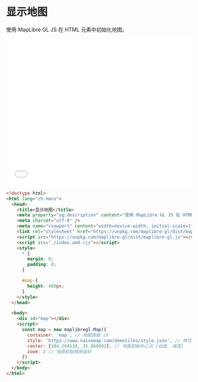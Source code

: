 
# 显示地图

使用 MapLibre GL JS 在 HTML 元素中初始化地图。

<iframe src="/maplibre-gl-echarts-layer/demos/lines.html" width="100%" style="border:none; height:400px"></iframe>

```html
<!doctype html>
<html lang="zh-Hans">
  <head>
    <title>显示地图</title>
    <meta property="og:description" content="使用 MapLibre GL JS 在 HTML 元素中初始化地图。" />
    <meta charset="utf-8" />
    <meta name="viewport" content="width=device-width, initial-scale=1" />
    <link rel="stylesheet" href="https://unpkg.com/maplibre-gl/dist/maplibre-gl.css" />
    <script src="https://unpkg.com/maplibre-gl/dist/maplibre-gl.js"></script>
    <script src="./index.umd.cjs"></script>
    <style>
      * {
        margin: 0;
        padding: 0;
      }

      #map {
        height: 400px;
      }
    </style>
  </head>

  <body>
    <div id="map"></div>
    <script>
      const map = new maplibregl.Map({
        container: 'map', // 地图容器 id
        style: 'https://www.naivemap.com/demotiles/style.json', // 样式 URL
        center: [104.294538, 35.860092], // 地图初始中心点 [经度, 维度]
        zoom: 2 // 地图初始缩放级别
      })
    </script>
  </body>
</html>

```
